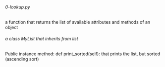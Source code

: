 ###### 0-lookup.py
a function that returns the list of available attributes and methods of an object
###### a class MyList that inherits from list
Public instance method: def print_sorted(self): that prints the list, but sorted (ascending sort)
